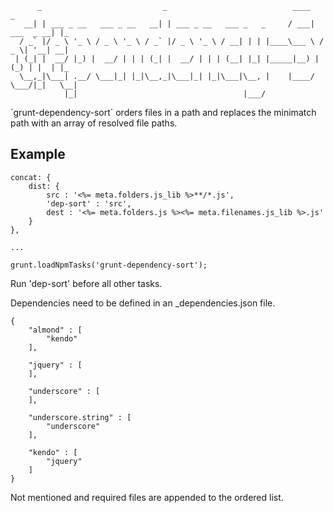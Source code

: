           _                           _                            ____             _
       __| | ___ _ __   ___ _ __   __| | ___ _ __   ___ _   _     / ___|  ___  _ __| |_
      / _` |/ _ \ '_ \ / _ \ '_ \ / _` |/ _ \ '_ \ / __| | | |____\___ \ / _ \| '__| __|
     | (_| |  __/ |_) |  __/ | | | (_| |  __/ | | | (__| |_| |_____|__) | (_) | |  | |_
      \__,_|\___| .__/ \___|_| |_|\__,_|\___|_| |_|\___|\__, |    |____/ \___/|_|   \__|
                |_|                                     |___/

´grunt-dependency-sort´ orders files in a path and replaces the minimatch path with an
array of resolved file paths.

## Example

    concat: {
        dist: {
            src : '<%= meta.folders.js_lib %>**/*.js',
            'dep-sort' : 'src',
            dest : '<%= meta.folders.js %><%= meta.filenames.js_lib %>.js'
        }
    },

    ...

    grunt.loadNpmTasks('grunt-dependency-sort');

Run 'dep-sort' before all other tasks.



Dependencies need to be defined in an _dependencies.json file.

    {
        "almond" : [
            "kendo"
        ],

        "jquery" : [
        ],

        "underscore" : [
        ],

        "underscore.string" : [
            "underscore"
        ],

        "kendo" : [
            "jquery"
        ]
    }

Not mentioned and required files are appended to the ordered list.